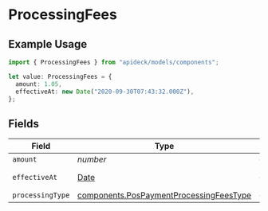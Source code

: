 # ProcessingFees

## Example Usage

```typescript
import { ProcessingFees } from "apideck/models/components";

let value: ProcessingFees = {
  amount: 1.05,
  effectiveAt: new Date("2020-09-30T07:43:32.000Z"),
};
```

## Fields

| Field                                                                                              | Type                                                                                               | Required                                                                                           | Description                                                                                        | Example                                                                                            |
| -------------------------------------------------------------------------------------------------- | -------------------------------------------------------------------------------------------------- | -------------------------------------------------------------------------------------------------- | -------------------------------------------------------------------------------------------------- | -------------------------------------------------------------------------------------------------- |
| `amount`                                                                                           | *number*                                                                                           | :heavy_minus_sign:                                                                                 | N/A                                                                                                | 1.05                                                                                               |
| `effectiveAt`                                                                                      | [Date](https://developer.mozilla.org/en-US/docs/Web/JavaScript/Reference/Global_Objects/Date)      | :heavy_minus_sign:                                                                                 | N/A                                                                                                | 2020-09-30T07:43:32.000Z                                                                           |
| `processingType`                                                                                   | [components.PosPaymentProcessingFeesType](../../models/components/pospaymentprocessingfeestype.md) | :heavy_minus_sign:                                                                                 | N/A                                                                                                |                                                                                                    |